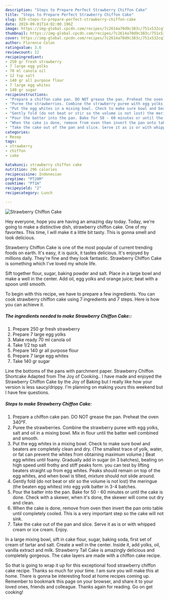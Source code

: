 ```yaml
---
description: "Steps to Prepare Perfect Strawberry Chiffon Cake"
title: "Steps to Prepare Perfect Strawberry Chiffon Cake"
slug: 929-steps-to-prepare-perfect-strawberry-chiffon-cake
date: 2019-09-01T14:02:00.196Z
image: https://img-global.cpcdn.com/recipes/7c2614a70d9c383c/751x532cq70/strawberry-chiffon-cake-recipe-main-photo.jpg
thumbnail: https://img-global.cpcdn.com/recipes/7c2614a70d9c383c/751x532cq70/strawberry-chiffon-cake-recipe-main-photo.jpg
cover: https://img-global.cpcdn.com/recipes/7c2614a70d9c383c/751x532cq70/strawberry-chiffon-cake-recipe-main-photo.jpg
author: Florence Colon
ratingvalue: 3.6
reviewcount: 12
recipeingredient:
- 250 gr fresh strawberry
- 7 large egg yolks
- 70 ml canola oil
- 12 tsp salt
- 140 gr all purpose flour
- 7 large egg whites
- 140 gr sugar
recipeinstructions:
- "Prepare a chiffon cake pan. DO NOT grease the pan. Preheat the oven 340°F."
- "Puree the strawberries. Combine the strawberry puree with egg yolks, salt and oil in a mixing bowl. Mix in flour until the batter well combined and smooth."
- "Put the egg whites in a mixing bowl. Check to make sure bowl and beaters are completely clean and dry. (The smallest trace of yolk, water, or fat can prevent the whites from obtaining maximum volume.) Beat egg whites until foamy. Gradually add in sugar (in 3 batches), beating on high speed until frothy and stiff peaks form. you can test by lifting beaters straight up from egg whites. Peaks should remain on top of the egg whites, and when bowl is tilted, mixture should not slide around."
- "Gently fold (do not beat or stir so the volume is not lost) the meringue (the beaten egg whites) into egg yolk batter in 3-4 batches."
- "Pour the batter into the pan. Bake for 50 - 60 minutes or until the cake is done. Check with a skewer, when it&#39;s done, the skewer will come out dry and clean."
- "When the cake is done, remove from oven then invert the pan onto table until completely cooled. This is a very important step so the cake will not sink."
- "Take the cake out of the pan and slice. Serve it as is or with whipped cream or ice cream. Enjoy."
categories:
- Resep
tags:
- strawberry
- chiffon
- cake

katakunci: strawberry chiffon cake
nutrition: 296 calories
recipecuisine: Indonesian
preptime: "PT20M"
cooktime: "PT1H"
recipeyield: "2"
recipecategory: Lunch

---
```



![Strawberry Chiffon Cake](https://img-global.cpcdn.com/recipes/7c2614a70d9c383c/751x532cq70/strawberry-chiffon-cake-recipe-main-photo.jpg)

Hey everyone, hope you are having an amazing day today. Today, we're going to make a distinctive dish, strawberry chiffon cake. One of my favorites. This time, I will make it a little bit tasty. This is gonna smell and look delicious.

Strawberry Chiffon Cake is one of the most popular of current trending foods on earth. It's easy, it is quick, it tastes delicious. It's enjoyed by millions daily. They're fine and they look fantastic. Strawberry Chiffon Cake is something which I've loved my whole life.

Sift together flour, sugar, baking powder and salt. Place in a large bowl and make a well in the center. Add oil, egg yolks and orange juice; beat with a spoon until smooth.


To begin with this recipe, we have to prepare a few ingredients. You can cook strawberry chiffon cake using 7 ingredients and 7 steps. Here is how you can achieve it.

##### The ingredients needed to make Strawberry Chiffon Cake::

1. Prepare 250 gr fresh strawberry
1. Prepare 7 large egg yolks
1. Make ready 70 ml canola oil
1. Take 1/2 tsp salt
1. Prepare 140 gr all purpose flour
1. Prepare 7 large egg whites
1. Take 140 gr sugar


Line the bottoms of the pans with parchment paper. Strawberry Chiffon Shortcake Adapted from The Joy of Cooking.. I have made and enjoyed the Strawberry Chiffon Cake by the Joy of Baking but I really like how your version is less saucy/drippy. I&#39;m planning on making yours this weekend but I have few questions. 

##### Steps to make Strawberry Chiffon Cake:

1. Prepare a chiffon cake pan. DO NOT grease the pan. Preheat the oven 340°F.
1. Puree the strawberries. Combine the strawberry puree with egg yolks, salt and oil in a mixing bowl. Mix in flour until the batter well combined and smooth.
1. Put the egg whites in a mixing bowl. Check to make sure bowl and beaters are completely clean and dry. (The smallest trace of yolk, water, or fat can prevent the whites from obtaining maximum volume.) Beat egg whites until foamy. Gradually add in sugar (in 3 batches), beating on high speed until frothy and stiff peaks form. you can test by lifting beaters straight up from egg whites. Peaks should remain on top of the egg whites, and when bowl is tilted, mixture should not slide around.
1. Gently fold (do not beat or stir so the volume is not lost) the meringue (the beaten egg whites) into egg yolk batter in 3-4 batches.
1. Pour the batter into the pan. Bake for 50 - 60 minutes or until the cake is done. Check with a skewer, when it&#39;s done, the skewer will come out dry and clean.
1. When the cake is done, remove from oven then invert the pan onto table until completely cooled. This is a very important step so the cake will not sink.
1. Take the cake out of the pan and slice. Serve it as is or with whipped cream or ice cream. Enjoy.


In a large mixing bowl, sift in cake flour, sugar, baking soda, first set of cream of tartar and salt. Create a well in the center. Inside it, add yolks, oil, vanilla extract and milk. Strawberry Tall Cake is amazingly delicious and completely gorgeous. The cake layers are made with a chiffon cake recipe. 

So that is going to wrap it up for this exceptional food strawberry chiffon cake recipe. Thanks so much for your time. I am sure you will make this at home. There is gonna be interesting food at home recipes coming up. Remember to bookmark this page on your browser, and share it to your loved ones, friends and colleague. Thanks again for reading. Go on get cooking!
